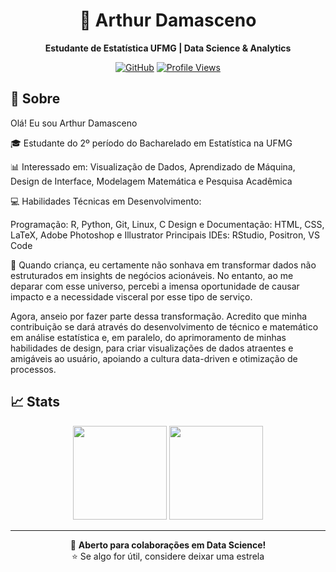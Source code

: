 <div align="center">

# 👋 Arthur Damasceno
**Estudante de Estatística UFMG | Data Science & Analytics**

[![GitHub](https://img.shields.io/badge/GitHub-Damascenox-blue?style=flat-square&logo=github)](https://github.com/Damascenox)
[![Profile Views](https://komarev.com/ghpvc/?username=Damascenox&style=flat-square&color=blue)](#)

</div>

## 🎯 Sobre
Olá! Eu sou Arthur Damasceno 

🎓  Estudante do 2º período do Bacharelado em Estatística na UFMG

📊 Interessado em: Visualização de Dados, Aprendizado de Máquina, Design de Interface, Modelagem Matemática e Pesquisa Acadêmica 

💻 Habilidades Técnicas em Desenvolvimento:

Programação: R, Python, Git, Linux, C
Design e Documentação: HTML, CSS, LaTeX, Adobe Photoshop e Illustrator
Principais IDEs: RStudio, Positron, VS Code

🚀 Quando criança, eu certamente não sonhava em transformar dados não estruturados em insights de negócios acionáveis. No entanto, ao me deparar com esse universo, percebi a imensa oportunidade de causar impacto e a necessidade visceral por esse tipo de serviço. 

Agora, anseio por fazer parte dessa transformação. Acredito que minha contribuição se dará através do desenvolvimento de técnico e matemático em análise estatística e, em paralelo, do aprimoramento de minhas habilidades de design, para criar visualizações de dados atraentes e amigáveis ao usuário, apoiando a cultura data-driven e otimização de processos.

## 📈 Stats
<div align="center">
<img src="https://github-readme-stats.vercel.app/api?username=Damascenox&show_icons=true&theme=transparent&hide_border=true&count_private=true" height="150"/>
<img src="https://github-readme-stats.vercel.app/api/top-langs/?username=Damascenox&layout=compact&theme=transparent&hide_border=true" height="150"/>
</div>

---
<div align="center">

💬 **Aberto para colaborações em Data Science!**  
⭐ Se algo for útil, considere deixar uma estrela

</div>
